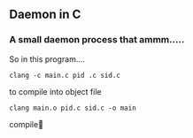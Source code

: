## Daemon in C
### A small daemon process that ammm.....

So in this program....

```
clang -c main.c pid .c sid.c
```
to compile into object file

```
clang main.o pid.c sid.c -o main
```
compile
